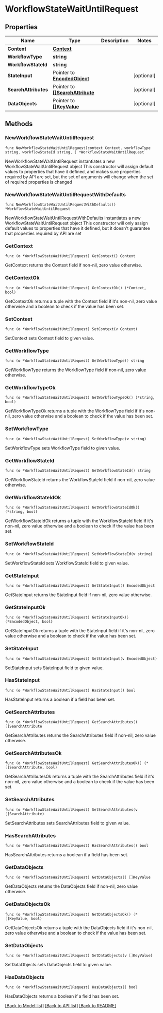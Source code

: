# WorkflowStateWaitUntilRequest

## Properties

Name | Type | Description | Notes
------------ | ------------- | ------------- | -------------
**Context** | [**Context**](Context.md) |  | 
**WorkflowType** | **string** |  | 
**WorkflowStateId** | **string** |  | 
**StateInput** | Pointer to [**EncodedObject**](EncodedObject.md) |  | [optional] 
**SearchAttributes** | Pointer to [**[]SearchAttribute**](SearchAttribute.md) |  | [optional] 
**DataObjects** | Pointer to [**[]KeyValue**](KeyValue.md) |  | [optional] 

## Methods

### NewWorkflowStateWaitUntilRequest

`func NewWorkflowStateWaitUntilRequest(context Context, workflowType string, workflowStateId string, ) *WorkflowStateWaitUntilRequest`

NewWorkflowStateWaitUntilRequest instantiates a new WorkflowStateWaitUntilRequest object
This constructor will assign default values to properties that have it defined,
and makes sure properties required by API are set, but the set of arguments
will change when the set of required properties is changed

### NewWorkflowStateWaitUntilRequestWithDefaults

`func NewWorkflowStateWaitUntilRequestWithDefaults() *WorkflowStateWaitUntilRequest`

NewWorkflowStateWaitUntilRequestWithDefaults instantiates a new WorkflowStateWaitUntilRequest object
This constructor will only assign default values to properties that have it defined,
but it doesn't guarantee that properties required by API are set

### GetContext

`func (o *WorkflowStateWaitUntilRequest) GetContext() Context`

GetContext returns the Context field if non-nil, zero value otherwise.

### GetContextOk

`func (o *WorkflowStateWaitUntilRequest) GetContextOk() (*Context, bool)`

GetContextOk returns a tuple with the Context field if it's non-nil, zero value otherwise
and a boolean to check if the value has been set.

### SetContext

`func (o *WorkflowStateWaitUntilRequest) SetContext(v Context)`

SetContext sets Context field to given value.


### GetWorkflowType

`func (o *WorkflowStateWaitUntilRequest) GetWorkflowType() string`

GetWorkflowType returns the WorkflowType field if non-nil, zero value otherwise.

### GetWorkflowTypeOk

`func (o *WorkflowStateWaitUntilRequest) GetWorkflowTypeOk() (*string, bool)`

GetWorkflowTypeOk returns a tuple with the WorkflowType field if it's non-nil, zero value otherwise
and a boolean to check if the value has been set.

### SetWorkflowType

`func (o *WorkflowStateWaitUntilRequest) SetWorkflowType(v string)`

SetWorkflowType sets WorkflowType field to given value.


### GetWorkflowStateId

`func (o *WorkflowStateWaitUntilRequest) GetWorkflowStateId() string`

GetWorkflowStateId returns the WorkflowStateId field if non-nil, zero value otherwise.

### GetWorkflowStateIdOk

`func (o *WorkflowStateWaitUntilRequest) GetWorkflowStateIdOk() (*string, bool)`

GetWorkflowStateIdOk returns a tuple with the WorkflowStateId field if it's non-nil, zero value otherwise
and a boolean to check if the value has been set.

### SetWorkflowStateId

`func (o *WorkflowStateWaitUntilRequest) SetWorkflowStateId(v string)`

SetWorkflowStateId sets WorkflowStateId field to given value.


### GetStateInput

`func (o *WorkflowStateWaitUntilRequest) GetStateInput() EncodedObject`

GetStateInput returns the StateInput field if non-nil, zero value otherwise.

### GetStateInputOk

`func (o *WorkflowStateWaitUntilRequest) GetStateInputOk() (*EncodedObject, bool)`

GetStateInputOk returns a tuple with the StateInput field if it's non-nil, zero value otherwise
and a boolean to check if the value has been set.

### SetStateInput

`func (o *WorkflowStateWaitUntilRequest) SetStateInput(v EncodedObject)`

SetStateInput sets StateInput field to given value.

### HasStateInput

`func (o *WorkflowStateWaitUntilRequest) HasStateInput() bool`

HasStateInput returns a boolean if a field has been set.

### GetSearchAttributes

`func (o *WorkflowStateWaitUntilRequest) GetSearchAttributes() []SearchAttribute`

GetSearchAttributes returns the SearchAttributes field if non-nil, zero value otherwise.

### GetSearchAttributesOk

`func (o *WorkflowStateWaitUntilRequest) GetSearchAttributesOk() (*[]SearchAttribute, bool)`

GetSearchAttributesOk returns a tuple with the SearchAttributes field if it's non-nil, zero value otherwise
and a boolean to check if the value has been set.

### SetSearchAttributes

`func (o *WorkflowStateWaitUntilRequest) SetSearchAttributes(v []SearchAttribute)`

SetSearchAttributes sets SearchAttributes field to given value.

### HasSearchAttributes

`func (o *WorkflowStateWaitUntilRequest) HasSearchAttributes() bool`

HasSearchAttributes returns a boolean if a field has been set.

### GetDataObjects

`func (o *WorkflowStateWaitUntilRequest) GetDataObjects() []KeyValue`

GetDataObjects returns the DataObjects field if non-nil, zero value otherwise.

### GetDataObjectsOk

`func (o *WorkflowStateWaitUntilRequest) GetDataObjectsOk() (*[]KeyValue, bool)`

GetDataObjectsOk returns a tuple with the DataObjects field if it's non-nil, zero value otherwise
and a boolean to check if the value has been set.

### SetDataObjects

`func (o *WorkflowStateWaitUntilRequest) SetDataObjects(v []KeyValue)`

SetDataObjects sets DataObjects field to given value.

### HasDataObjects

`func (o *WorkflowStateWaitUntilRequest) HasDataObjects() bool`

HasDataObjects returns a boolean if a field has been set.


[[Back to Model list]](../README.md#documentation-for-models) [[Back to API list]](../README.md#documentation-for-api-endpoints) [[Back to README]](../README.md)


